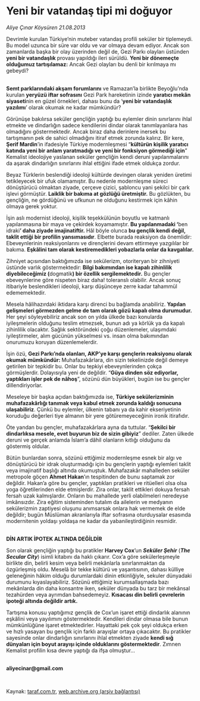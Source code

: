 # Yeni bir vatandaş tipi mi doğuyor

*Aliye Çınar Köysüren 21.08.2013*

<div class="yazi"><p>Devrimle kurulan Türkiye’nin muteber vatandaş profili seküler bir tiplemeydi. Bu model uzunca bir süre var oldu ve var olmaya devam ediyor. Ancak son zamanlarda başka bir olay üzerinden değil de, Gezi Parkı olayları üstünden <b>yeni bir vatandaşlık </b>provası yapıldığı ileri sürüldü. <b>Yeni bir dönemeçte olduğumuz tartışılamaz:</b> Ancak Gezi olayları bu denli bir kırılmaya mı gebeydi? </p>
<p><b><br/>Semt parklarındaki akşam forumlarını</b> ve Ramazan’la birlikte Beyoğlu’nda kurulan <b>yeryüzü iftar sofrasını</b> Gezi Park hareketinin izinde <b>yaratıcı mekân siyaseti</b>nin en güzel örnekleri, dahası bunu da ‘<b>yeni bir vatandaşlık yazılımı</b>’ olarak okumak ne kadar mümkündür? </p>
<p>Görünüşe bakılırsa seküler gençliğin yaptığı bu eylemler dinin sınırlarını ihlal etmekte ve dindarlığın sadece kendilerini dindar olarak tanımlayanlara has olmadığını göstermektedir. Ancak biraz daha derinlere inersek bu tartışmanın pek de sahici olmadığını itiraf etmek zorunda kalırız. Bir kere, <b>Şerif Mardin</b>’in ifadesiyle Türkiye modernleşmesi “<b>kültürün kişilik yaratıcı katında yeni bir anlam yaratmadığı ve yeni bir fonksiyon görmediği için</b>” Kemalist ideolojiye yaslanan seküler gençliğin kendi deruni yapılanmalarını da aşarak dindarlığın sınırlarını ihlal ettiğini ifade etmek oldukça zordur. </p>
<p>Beyaz Türklerin beslendiği ideoloji kültürde devingen olarak yeniden üretimi tetikleyecek bir ufuk olamamıştır. Bu nedenle modernleşme süreci dönüştürücü olmaktan ziyade, çerçeve çizici, şabloncu yani şekilci bir çark işlevi görmüştür. <b>Laiklik bir bakıma at gözlüğü üretmiştir.</b> Bu gözlükten, bu gençliğin, ne gördüğünü ve ufkunun ne olduğunu kestirmek için kâhin olmaya gerek yoktur.</p>
<p>İşin aslı modernist ideoloji, kişilik teşekkülünün boyutlu ve katmanlı yapılanmasına bir maya ve çekirdek koyamamıştır. <b>Bu yapılanmadaki ‘</b>ben idraki<b>’ daha ziyade imajinatiftir.</b> Hâl böyle olunca <b>bu gençlik kendi değil, taklit ettiği bir profilin yansımasıdır</b>. Elbette burada reaksiyon da önemlidir: Ebeveynlerinin reaksiyonlarını ve dirençlerini devam ettirmeye yazgılılar bir bakıma. <b>Eşkâlini tam olarak kestiremedikleri yobazlarla onlar da kavgalılar.</b></p>
<p>Zihniyet açısından baktığımızda ise sekülerizm, otoriteryan bir zihniyeti üstünde varlık göstermektedir: <b>Bilgi bakımından ise kapalı zihinlilik diyebileceğimiz (</b>dogmatik<b>) bir özellik sergilemektedir.</b> Bu gençler ebeveynlerine göre nispeten biraz daha! toleranslı olabilir. Ancak sonuç itibariyle beslendikleri ideoloji, karşı düşünceye zerre kadar tahammül edememektedir. </p>
<p>Mesela hâlihazırdaki iktidara karşı direnci bu bağlamda anabiliriz. <b>Yapılan gelişmeleri görmezden gelme de tam olarak gözü kapalı olma durumudur. </b>Her şeyi söyleyebiliriz ancak son on yılda ülkede bazı konularda iyileşmelerin olduğunu teslim etmezsek, bunun adı ya körlük ya da kapalı zihinlilik olacaktır. Sağlık sektöründeki çoğu düzenlemeler, ulaşımdaki iyileştirmeler, alım gücünün yükselmesi vs. insan olma bakımından onurumuzu koruyan düzenlemelerdir. </p>
<p>İşin özü, <b>Gezi Parkı’nda olanları, AKP’ye karşı gençlerin reaksiyonu olarak okumak mümkündür: </b>Muhafazakârlara, din sizin tekelinizde değil demeye getirilen bir tepkidir bu. Onlar bu tepkiyi ebeveynlerinden çokça görmüşlerdir. Dolayısıyla yeni de değildir. “<b>Güya dinden söz ediyorlar, yaptıkları işler pek de nâhoş</b>”, sözünü dün büyükleri, bugün ise bu gençler dillendiriyorlar. </p>
<p>Meseleye bir başka açıdan baktığımızda ise, <b>Türkiye sekülerizminin muhafazakârlığı tanımak veya kabul etmek zorunda kaldığı sonucuna ulaşabiliriz</b>. Çünkü bu eylemler, ülkenin tabanı ya da kahir ekseriyetinin koruduğu değerleri tiye almanın bir yere götüremeyeceğinin ironik itirafıdır. </p>
<p>Öte yandan bu gençler, muhafazakârlara ayna da tuttular. “<b>Şekilci bir dindarlıksa mesele, evet buyurun biz de sizin gibiyiz</b>” dediler. Zaten ülkede deruni ve gerçek anlamda İslam’a dâhil olanların kıtlığı olduğunu da göstermiş oldular.</p>
<p>Bütün bunlardan sonra, sözünü ettiğimiz modernleşme esnek bir algı ve dönüştürücü bir idrak oluşturmadığı için bu gençlerin yaptığı eylemleri taklit veya imajinatif başlığı altında okumuştuk. Muhafazakâr mahalleden seküler metropole göçen <b>Ahmet Hakan</b>’ın tespitinden de bunu saptamak zor değildir. Hakan’a göre bu gençler, yaptıkları pratikleri ve ritüelleri olsa olsa yoga öğretilerinden elde etmişlerdir. Zira onlar, taklit ettikleri dokuya fersah fersah uzak kalmışlardır. Onların bu mahallede yerli olabilmeleri neredeyse imkânsızdır. Zira eğitim sisteminden tutalım da ailelerin ve medyanın sekülerizmin zaptiyesi oluşunu anımsarsak onlara hak vermemek de elde değildir; bugün Müslüman akranlarıyla iftar sofrasına oturduysalar esasında modernitenin yoldaşı yoldaşa ne kadar da yabanileştirdiğinin resmidir.</p>
<p><b><br/>DİN ARTIK İPOTEK ALTINDA DEĞİLDİR</b></p>
<p>Son olarak gençliğin yaptığı bu pratikler <b>Harvey Cox</b>’un <b><i>Seküler Şehir</i></b> (<b><i>The Secular City</i></b>) isimli kitabını da haklı çıkarır. Cox’a göre sekülerleşmeyle birlikte din, belirli kesim veya belirli mekânlarla sınırlanmaktan da özgürleşmiş oldu. Meselâ bir tekke kültürü ve yaşantısının, dahası külliye geleneğinin hâkim olduğu durumlardaki dinin etkinliğiyle, sekuler dünyadaki durumunu kıyaslayabiliriz. Sözünü ettiğimiz kurumsallaşmada bazı mekânlarda din daha konsantre iken, seküler dünyada bu tarz bir mekânsal tezahürden veya ayrımdan bahsedemeyiz. <b>Kısacası din belirli çevrelerin ipoteği altında değildir artık. </b></p>
<p>Tartışma konusu yaptığımız gençlik de Cox’un işaret ettiği dindarlık alanının eşkâlini veya yayılımını göstermektedir. Kendileri dindar olmasa bile bunun mümkünlüğüne işaret etmektedirler. Hayattaki pek çok şeyi oldukça erken ve hızlı yasayan bu gençlik için farklı arayışlar ortaya çıkacaktır. Bu pratikler sayesinde onlar dindarlığın sınırlarını ihlal etmekten ziyade <b>kendi sığ dünyaları için boyut arayışı içinde olduklarını göstermektedir</b>. Zımnen Kemalist profilin kısa devre yaptığı da ifşa olmuştur...</p><b>
<p><br/>aliyecinar@gmail.com</p>
<p></p></b> 
</div>

Kaynak: [taraf.com.tr](http://www.taraf.com.tr:80/aliye-cinar-koysuren/makale-yeni-bir-vatandas-tipi-mi-doguyor.htm), [web.archive.org (arşiv bağlantısı)](http://web.archive.org/web/20131106200941/http://www.taraf.com.tr:80/aliye-cinar-koysuren/makale-yeni-bir-vatandas-tipi-mi-doguyor.htm)
